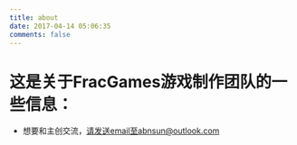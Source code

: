 ```yaml
---
title: about
date: 2017-04-14 05:06:35
comments: false
---
```


# 这是关于FracGames游戏制作团队的一些信息：

* 想要和主创交流，请发送email至abnsun@outlook.com